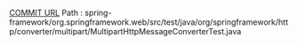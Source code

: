 [COMMIT URL](https://github.com/spring-projects/spring-framework/commit/def90d1016ae948cefa9346bd7660c134ebb168b)
Path : spring-framework/org.springframework.web/src/test/java/org/springframework/http/converter/multipart/MultipartHttpMessageConverterTest.java